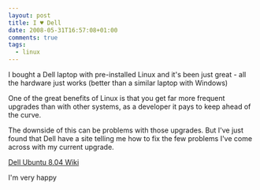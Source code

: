 ```yaml
---
layout: post
title: I ♥ Dell
date: 2008-05-31T16:57:08+01:00
comments: true
tags:
  - linux
---
```


I bought a Dell laptop with pre-installed Linux and it's been just great - all the hardware just works (better than a similar laptop with Windows)

One of the great benefits of Linux is that you get far more frequent upgrades than with other systems, as a developer it pays to keep ahead of the curve.

<!--more-->

The downside of this can be problems with those upgrades. But I've just found that Dell have a site telling me how to fix the few problems I've come across with my current upgrade.

[Dell Ubuntu 8.04 Wiki](http://linux.dell.com/wiki/index.php/Ubuntu_8.04)

I'm very happy
